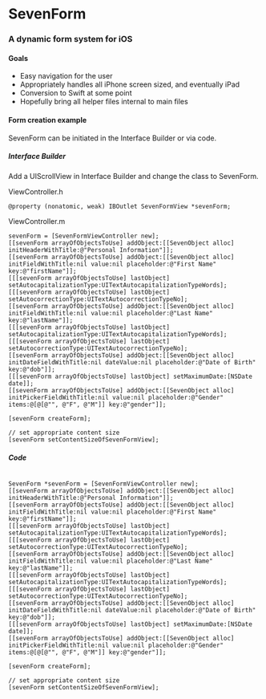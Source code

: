 SevenForm
=======

### A dynamic form system for iOS

#### Goals
* Easy navigation for the user
* Appropriately handles all iPhone screen sized, and eventually iPad
* Conversion to Swift at some point
* Hopefully bring all helper files internal to main files

#### Form creation example
SevenForm can be initiated in the Interface Builder or via code.

##### Interface Builder
Add a UIScrollView in Interface Builder and change the class to SevenForm.

ViewController.h
```objc
@property (nonatomic, weak) IBOutlet SevenFormView *sevenForm;
```
ViewController.m
```objc
sevenForm = [SevenFormViewController new];
[[sevenForm arrayOfObjectsToUse] addObject:[[SevenObject alloc] initHeaderWithTitle:@"Personal Information"]];
[[sevenForm arrayOfObjectsToUse] addObject:[[SevenObject alloc] initFieldWithTitle:nil value:nil placeholder:@"First Name" key:@"firstName"]];
[[[sevenForm arrayOfObjectsToUse] lastObject] setAutocapitalizationType:UITextAutocapitalizationTypeWords];
[[[sevenForm arrayOfObjectsToUse] lastObject] setAutocorrectionType:UITextAutocorrectionTypeNo];
[[sevenForm arrayOfObjectsToUse] addObject:[[SevenObject alloc] initFieldWithTitle:nil value:nil placeholder:@"Last Name" key:@"lastName"]];
[[[sevenForm arrayOfObjectsToUse] lastObject] setAutocapitalizationType:UITextAutocapitalizationTypeWords];
[[[sevenForm arrayOfObjectsToUse] lastObject] setAutocorrectionType:UITextAutocorrectionTypeNo];
[[sevenForm arrayOfObjectsToUse] addObject:[[SevenObject alloc] initDateFieldWithTitle:nil dateValue:nil placeholder:@"Date of Birth" key:@"dob"]];
[[[sevenForm arrayOfObjectsToUse] lastObject] setMaximumDate:[NSDate date]];
[[sevenForm arrayOfObjectsToUse] addObject:[[SevenObject alloc] initPickerFieldWithTitle:nil value:nil placeholder:@"Gender" items:@[@[@"", @"F", @"M"]] key:@"gender"]];

[sevenForm createForm];

// set appropriate content size
[sevenForm setContentSizeOfSevenFormView];
```
##### Code
```objc

SevenForm *sevenForm = [SevenFormViewController new];
[[sevenForm arrayOfObjectsToUse] addObject:[[SevenObject alloc] initHeaderWithTitle:@"Personal Information"]];
[[sevenForm arrayOfObjectsToUse] addObject:[[SevenObject alloc] initFieldWithTitle:nil value:nil placeholder:@"First Name" key:@"firstName"]];
[[[sevenForm arrayOfObjectsToUse] lastObject] setAutocapitalizationType:UITextAutocapitalizationTypeWords];
[[[sevenForm arrayOfObjectsToUse] lastObject] setAutocorrectionType:UITextAutocorrectionTypeNo];
[[sevenForm arrayOfObjectsToUse] addObject:[[SevenObject alloc] initFieldWithTitle:nil value:nil placeholder:@"Last Name" key:@"lastName"]];
[[[sevenForm arrayOfObjectsToUse] lastObject] setAutocapitalizationType:UITextAutocapitalizationTypeWords];
[[[sevenForm arrayOfObjectsToUse] lastObject] setAutocorrectionType:UITextAutocorrectionTypeNo];
[[sevenForm arrayOfObjectsToUse] addObject:[[SevenObject alloc] initDateFieldWithTitle:nil dateValue:nil placeholder:@"Date of Birth" key:@"dob"]];
[[[sevenForm arrayOfObjectsToUse] lastObject] setMaximumDate:[NSDate date]];
[[sevenForm arrayOfObjectsToUse] addObject:[[SevenObject alloc] initPickerFieldWithTitle:nil value:nil placeholder:@"Gender" items:@[@[@"", @"F", @"M"]] key:@"gender"]];

[sevenForm createForm];

// set appropriate content size
[sevenForm setContentSizeOfSevenFormView];
```
